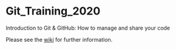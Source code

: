 # Git_Training_2020
Introduction to Git &amp; GitHub: How to manage and share your code

Please see the [wiki](https://github.com/CefasRepRes/Git_Training_2020/wiki/) for further information. 
